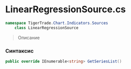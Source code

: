 
# LinearRegressionSource.cs
```csharp
namespace TigerTrade.Chart.Indicators.Sources  
    class LinearRegressionSource
```

> Описание

### Синтаксис
```csharp
public override IEnumerable<string> GetSeriesList()
```
